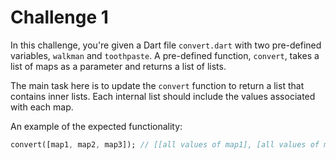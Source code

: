 # Challenge 1

In this challenge, you're given a Dart file `convert.dart` with two pre-defined variables, `walkman` and `toothpaste`. A pre-defined function, `convert`, takes a list of maps as a parameter and returns a list of lists.

The main task here is to update the `convert` function to return a list that contains inner lists. Each internal list should include the values associated with each map.

An example of the expected functionality:

```dart
convert([map1, map2, map3]); // [[all values of map1], [all values of map2], [all values of map 3]]
```
